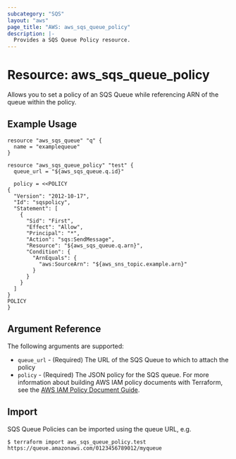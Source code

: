 ```yaml
---
subcategory: "SQS"
layout: "aws"
page_title: "AWS: aws_sqs_queue_policy"
description: |-
  Provides a SQS Queue Policy resource.
---
```


# Resource: aws_sqs_queue_policy

Allows you to set a policy of an SQS Queue
while referencing ARN of the queue within the policy.

## Example Usage

```hcl
resource "aws_sqs_queue" "q" {
  name = "examplequeue"
}

resource "aws_sqs_queue_policy" "test" {
  queue_url = "${aws_sqs_queue.q.id}"

  policy = <<POLICY
{
  "Version": "2012-10-17",
  "Id": "sqspolicy",
  "Statement": [
    {
      "Sid": "First",
      "Effect": "Allow",
      "Principal": "*",
      "Action": "sqs:SendMessage",
      "Resource": "${aws_sqs_queue.q.arn}",
      "Condition": {
        "ArnEquals": {
          "aws:SourceArn": "${aws_sns_topic.example.arn}"
        }
      }
    }
  ]
}
POLICY
}
```

## Argument Reference

The following arguments are supported:

* `queue_url` - (Required) The URL of the SQS Queue to which to attach the policy
* `policy` - (Required) The JSON policy for the SQS queue. For more information about building AWS IAM policy documents with Terraform, see the [AWS IAM Policy Document Guide](/docs/providers/aws/guides/iam-policy-documents.html).

## Import

SQS Queue Policies can be imported using the queue URL, e.g.

```
$ terraform import aws_sqs_queue_policy.test https://queue.amazonaws.com/0123456789012/myqueue
```

